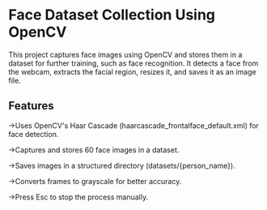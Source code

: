 # Face Dataset Collection Using OpenCV

This project captures face images using OpenCV and stores them in a dataset for further training, such as face recognition. It detects a face from the webcam, extracts the facial region, resizes it, and saves it as an image file.

## Features

->Uses OpenCV's Haar Cascade (haarcascade_frontalface_default.xml) for face detection.

->Captures and stores 60 face images in a dataset.

->Saves images in a structured directory (datasets/{person_name}).

->Converts frames to grayscale for better accuracy.

->Press Esc to stop the process manually.

